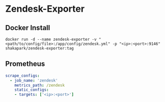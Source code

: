 # Zendesk-Exporter

## Docker Install

~~~ shell
docker run -d --name zendesk-exporter -v "<path/to/config/file>:/app/config/zendesk.yml" -p "<ip>:<port>:9146" shakapark/zendesk-exporter:tag
~~~

## Prometheus

```yml
scrape_configs:
  - job_name: 'zendesk'
    metrics_path: /zendesk
    static_configs:
    - targets: ['<ip>:<port>']
```